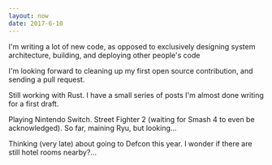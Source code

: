 ```yaml
---
layout: now
date: 2017-6-10
---
```

I'm writing a lot of new code, as opposed to exclusively designing system architecture, building, and deploying other people's code

I'm looking forward to cleaning up my first open source contribution, and sending a pull request.

Still working with Rust. I have a small series of posts I'm almost done writing for a first draft.

Playing Nintendo Switch. Street Fighter 2 (waiting for Smash 4 to even be acknowledged).
So far, maining Ryu, but looking...

Thinking (very late) about going to Defcon this year. I wonder if there are still hotel rooms nearby?...
